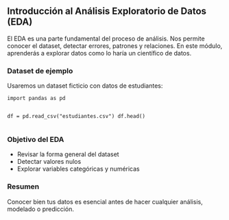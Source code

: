 <h2>
    <a id="introduccion-eda" class="anchor" href="#introduccion-eda" aria-hidden="true">
        <span aria-hidden="true" class="octicon octicon-link"></span>
    </a>Introducción al Análisis Exploratorio de Datos (EDA)
</h2>
<p>El EDA es una parte fundamental del proceso de análisis. Nos permite conocer el dataset, detectar errores, patrones y relaciones. En este módulo, aprenderás a explorar datos como lo haría un científico de datos.</p>

<h3>
    <a id="dataset-ejemplo" class="anchor" href="#dataset-ejemplo" aria-hidden="true">
        <span aria-hidden="true" class="octicon octicon-link"></span>
    </a>Dataset de ejemplo
</h3>
<p>Usaremos un dataset ficticio con datos de estudiantes:</p>
<pre><code>import pandas as pd

df = pd.read_csv("estudiantes.csv")
df.head()</code></pre>

<h3>
    <a id="objetivo-eda" class="anchor" href="#objetivo-eda" aria-hidden="true">
        <span aria-hidden="true" class="octicon octicon-link"></span>
    </a>Objetivo del EDA
</h3>
<ul>
    <li>Revisar la forma general del dataset</li>
    <li>Detectar valores nulos</li>
    <li>Explorar variables categóricas y numéricas</li>
</ul>

<h3>
    <a id="resumen" class="anchor" href="#resumen" aria-hidden="true">
        <span aria-hidden="true" class="octicon octicon-link"></span>
    </a>Resumen
</h3>
<p>Conocer bien tus datos es esencial antes de hacer cualquier análisis, modelado o predicción.</p>